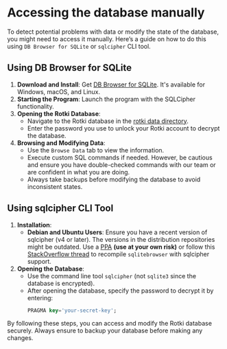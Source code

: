 # Accessing the database manually

To detect potential problems with data or modify the state of the database, you might need to access it manually. Here’s a guide on how to do this using `DB Browser for SQLite` or `sqlcipher` CLI tool.

## Using DB Browser for SQLite

1. **Download and Install**: Get [DB Browser for SQLite](https://sqlitebrowser.org/dl/). It's available for Windows, macOS, and Linux.
2. **Starting the Program**: Launch the program with the SQLCipher functionality.
3. **Opening the Rotki Database**:
    - Navigate to the Rotki database in the [rotki data directory](/usage_guides/data_directory.html#rotki-data-directory).
    - Enter the password you use to unlock your Rotki account to decrypt the database.
4. **Browsing and Modifying Data**:
    - Use the `Browse Data` tab to view the information.
    - Execute custom SQL commands if needed. However, be cautious and ensure you have double-checked commands with our team or are confident in what you are doing.
    - Always take backups before modifying the database to avoid inconsistent states.

## Using sqlcipher CLI Tool

1. **Installation**:
    - **Debian and Ubuntu Users**: Ensure you have a recent version of sqlcipher (v4 or later). The versions in the distribution repositories might be outdated. Use a [PPA](https://launchpad.net/ubuntu/+ppas) **(use at your own risk)** or follow this [StackOverflow thread](https://stackoverflow.com/questions/48105035/sqlite-browser-without-sqlcipher-support-in-ubuntu) to recompile `sqlitebrowser` with sqlcipher support.
2. **Opening the Database**:
    - Use the command line tool `sqlcipher` (not `sqlite3` since the database is encrypted).
    - After opening the database, specify the password to decrypt it by entering:
      ```sql
      PRAGMA key='your-secret-key';
      ```

By following these steps, you can access and modify the Rotki database securely. Always ensure to backup your database before making any changes.
